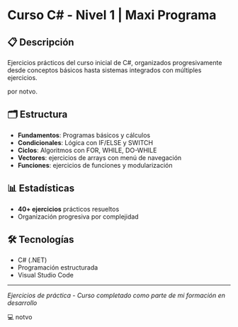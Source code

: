 # Curso C# - Nivel 1 | Maxi Programa

## 📋 Descripción
Ejercicios prácticos del curso inicial de C#, organizados progresivamente desde conceptos básicos hasta sistemas integrados con múltiples ejercicios.

por notvo.

## 🗂️ Estructura

- **Fundamentos**: Programas básicos y cálculos
- **Condicionales**: Lógica con IF/ELSE y SWITCH  
- **Ciclos**: Algoritmos con FOR, WHILE, DO-WHILE
- **Vectores**: ejercicios de arrays con menú de navegación
- **Funciones**: ejercicios de funciones y modularización

## 📊 Estadísticas
- **40+ ejercicios** prácticos resueltos
- Organización progresiva por complejidad

## 🛠️ Tecnologías
- C# (.NET)
- Programación estructurada
- Visual Studio Code

---
*Ejercicios de práctica - Curso completado como parte de mi formación en desarrollo*

💻 notvo